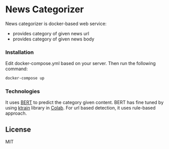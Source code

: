 # News Categorizer

News categorizer is docker-based web service:

  - provides category of given news url
  - provides category of given news body

### Installation
Edit docker-compose.yml based on your server. Then run the following command:
```sh
docker-compose up
```

### Technologies
It uses [BERT](https://arxiv.org/abs/1810.04805) to predict the category given content. BERT has fine tuned by using [ktrain](https://github.com/amaiya/ktrain) library in [Colab](https://colab.research.google.com/drive/1NjjO7oGoKtXuPKSsFgLRW_1z_fd5r4mb). For url based detection, it uses rule-based approach. 

License
----

MIT

